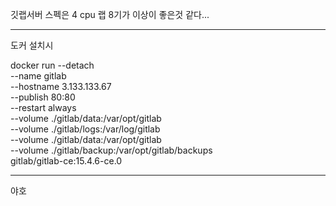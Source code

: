 
깃랩서버 스펙은
4 cpu 랩 8기가 이상이 좋은것 같다...

--------------------------
도커 설치시

docker run --detach \
--name gitlab \
--hostname 3.133.133.67 \
--publish 80:80 \
--restart always \
--volume ./gitlab/data:/var/opt/gitlab \
--volume ./gitlab/logs:/var/log/gitlab \
--volume ./gitlab/data:/var/opt/gitlab \
--volume ./gitlab/backup:/var/opt/gitlab/backups \
gitlab/gitlab-ce:15.4.6-ce.0

----
야호